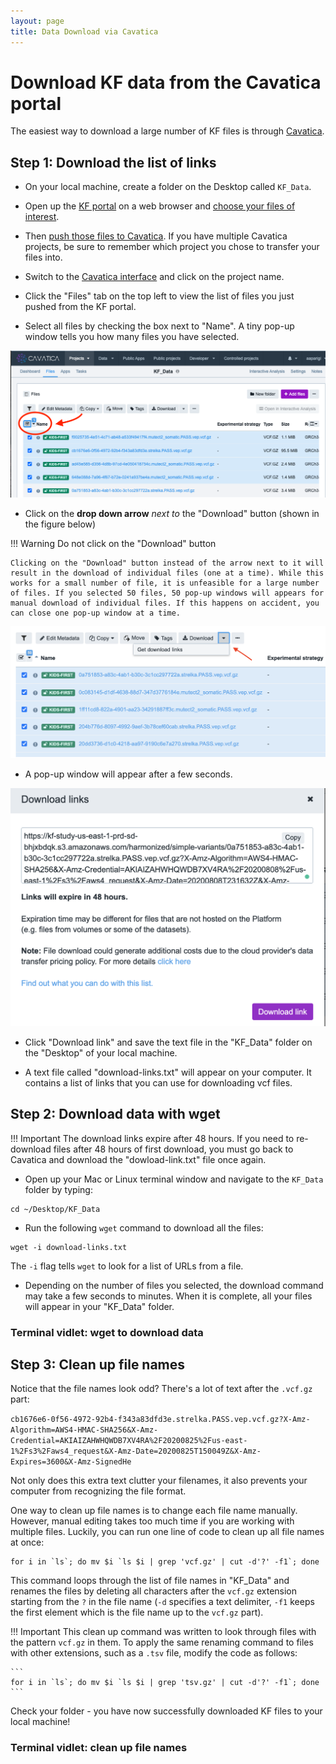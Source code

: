 ```yaml
---
layout: page
title: Data Download via Cavatica
---
```


Download KF data from the Cavatica portal
================================================

The easiest way to download a large number of KF files is through [Cavatica](https://cavatica.sbgenomics.com/).

## Step 1: Download the list of links

* On your local machine, create a folder on the Desktop called `KF_Data`.

* Open up the [KF portal](https://portal.kidsfirstdrc.org/dashboard) on a web browser and [choose your files of interest](../KF_7_PushToCavatica.md).

* Then [push those files to Cavatica](../KF_7_PushToCavatica.md). If you have multiple Cavatica projects, be sure to remember which project you chose to transfer your files into.

* Switch to the [Cavatica interface](https://cavatica.sbgenomics.com/) and click on the project name.

* Click the "Files" tab on the top left to view the list of files you just pushed from the KF portal.

* Select all files by checking the box next to "Name". A tiny pop-up window tells you how many files you have selected.

![](../images-kf/Data_Download_selecting_files_cavatica.png "Check boxes to select files")

* Click on the **drop down arrow** *next to* the "Download" button (shown in the figure below)

!!! Warning
    Do not click on the "Download" button

    Clicking on the "Download" button instead of the arrow next to it will result in the download of individual files (one at a time). While this works for a small number of file, it is unfeasible for a large number of files. If you selected 50 files, 50 pop-up windows will appears for manual download of individual files. If this happens on accident, you can close one pop-up window at a time.


![](../images-kf/Data_Download_Cavatica_Download_Links.png "Click Download arrow for download links")


* A pop-up window will appear after a few seconds.

![](../images-kf/Data_Download_Cavatica_Download_Links_2.png "Download links window")


* Click "Download link" and save the text file in the "KF_Data" folder on the "Desktop" of your local machine.

* A text file called "download-links.txt" will appear on your computer. It contains a list of links that you can use for downloading vcf files.

## Step 2: Download data with wget

!!! Important
    The download links expire after 48 hours. If you need to re-download files after 48 hours of first download, you must go back to Cavatica and download the "dowload-link.txt" file once again.

* Open up your Mac or Linux terminal window and navigate to the `KF_Data` folder by typing:

```
cd ~/Desktop/KF_Data
```

* Run the following `wget` command to download all the files:

```
wget -i download-links.txt
```
The `-i` flag tells `wget` to look for a list of URLs from a file.

* Depending on the number of files you selected, the download command may take a few seconds to minutes. When it is complete, all your files will appear in your "KF_Data" folder.

### Terminal vidlet: wget to download data

<script id="asciicast-355576" src="https://asciinema.org/a/355576.js" async></script>

## Step 3: Clean up file names

Notice that the file names look odd? There's a lot of text after the `.vcf.gz` part:

`cb1676e6-0f56-4972-92b4-f343a83dfd3e.strelka.PASS.vep.vcf.gz?X-Amz-Algorithm=AWS4-HMAC-SHA256&X-Amz-Credential=AKIAIZAHWHQWDB7XV4RA%2F20200825%2Fus-east-1%2Fs3%2Faws4_request&X-Amz-Date=20200825T150049Z&X-Amz-Expires=3600&X-Amz-SignedHe`

Not only does this extra text clutter your filenames, it also prevents your computer from recognizing the file format.

One way to clean up file names is to change each file name manually. However, manual editing takes too much time if you are working with multiple files. Luckily, you can run one line of code to clean up all file names at once:

```
for i in `ls`; do mv $i `ls $i | grep 'vcf.gz' | cut -d'?' -f1`; done
```

This command loops through the list of file names in "KF_Data" and renames the files by deleting all characters after the `vcf.gz` extension starting from the `?` in the file name (`-d` specifies a text delimiter, `-f1` keeps the first element which is the file name up to the `vcf.gz` part).

!!! Important
    This clean up command was written to look through files with the pattern `vcf.gz` in them. To apply the same renaming command to files with other extensions, such as a `.tsv` file, modify the code as follows:

    ```
    for i in `ls`; do mv $i `ls $i | grep 'tsv.gz' | cut -d'?' -f1`; done
    ```

Check your folder - you have now successfully downloaded KF files to your local machine!

### Terminal vidlet: clean up file names

<script id="asciicast-355593" src="https://asciinema.org/a/355593.js" async></script>

